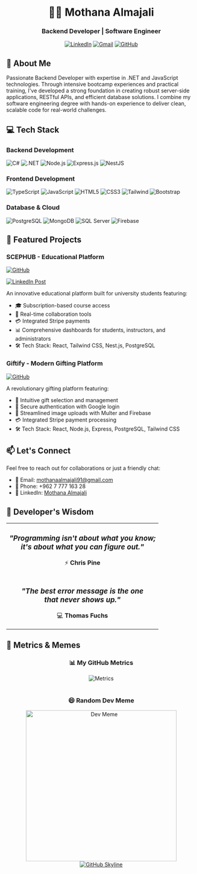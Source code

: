 <div align="center">
  <h1>👨‍💻 Mothana Almajali</h1>
  <h3>Backend Developer | Software Engineer</h3>
  
  [![LinkedIn](https://img.shields.io/badge/LinkedIn-0077B5?style=for-the-badge&logo=linkedin&logoColor=white)](https://www.linkedin.com/in/mothana-majali77/)
  [![Gmail](https://img.shields.io/badge/Gmail-D14836?style=for-the-badge&logo=gmail&logoColor=white)](mailto:mothanaalmajali91@gmail.com)
  [![GitHub](https://img.shields.io/badge/GitHub-100000?style=for-the-badge&logo=github&logoColor=white)](https://github.com/mothana404/)
</div>

## 🚀 About Me

Passionate Backend Developer with expertise in .NET and JavaScript technologies. Through intensive bootcamp experiences and practical training, I've developed a strong foundation in creating robust server-side applications, RESTful APIs, and efficient database solutions. I combine my software engineering degree with hands-on experience to deliver clean, scalable code for real-world challenges.

## 💻 Tech Stack

### Backend Development
![C#](https://img.shields.io/badge/C%23-239120?style=for-the-badge&logo=c-sharp&logoColor=white)
![.NET](https://img.shields.io/badge/.NET-512BD4?style=for-the-badge&logo=dotnet&logoColor=white)
![Node.js](https://img.shields.io/badge/Node.js-339933?style=for-the-badge&logo=nodedotjs&logoColor=white)
![Express.js](https://img.shields.io/badge/Express.js-000000?style=for-the-badge&logo=express&logoColor=white)
![NestJS](https://img.shields.io/badge/nestjs-%23E0234E.svg?style=for-the-badge&logo=nestjs&logoColor=white)

### Frontend Development
![TypeScript](https://img.shields.io/badge/TypeScript-007ACC?style=for-the-badge&logo=typescript&logoColor=white)
![JavaScript](https://img.shields.io/badge/JavaScript-323330?style=for-the-badge&logo=javascript&logoColor=F7DF1E)
![HTML5](https://img.shields.io/badge/HTML5-E34F26?style=for-the-badge&logo=html5&logoColor=white)
![CSS3](https://img.shields.io/badge/CSS3-1572B6?style=for-the-badge&logo=css3&logoColor=white)
![Tailwind](https://img.shields.io/badge/Tailwind_CSS-38B2AC?style=for-the-badge&logo=tailwind-css&logoColor=white)
![Bootstrap](https://img.shields.io/badge/Bootstrap-563D7C?style=for-the-badge&logo=bootstrap&logoColor=white)

### Database & Cloud
![PostgreSQL](https://img.shields.io/badge/PostgreSQL-316192?style=for-the-badge&logo=postgresql&logoColor=white)
![MongoDB](https://img.shields.io/badge/MongoDB-4EA94B?style=for-the-badge&logo=mongodb&logoColor=white)
![SQL Server](https://img.shields.io/badge/Microsoft%20SQL%20Server-CC2927?style=for-the-badge&logo=microsoft%20sql%20server&logoColor=white)
![Firebase](https://img.shields.io/badge/firebase-ffca28?style=for-the-badge&logo=firebase&logoColor=black)

## 🎯 Featured Projects

### SCEPHUB - Educational Platform
[![GitHub](https://img.shields.io/badge/GitHub-View_Repository-100000?style=for-the-badge&logo=github&logoColor=white)](https://github.com/mothana404/SCEPHub) 

[![LinkedIn Post](https://img.shields.io/badge/LinkedIn-0077B5?style=for-the-badge&logo=linkedin&logoColor=white)](https://www.linkedin.com/posts/mothana-majali77_learningplatform-universitystudents-webdevelopment-activity-7292873160624926722-181n)

An innovative educational platform built for university students featuring:
- 🎓 Subscription-based course access
- 👥 Real-time collaboration tools
- 💳 Integrated Stripe payments
- 📊 Comprehensive dashboards for students, instructors, and administrators
- 🛠️ Tech Stack: React, Tailwind CSS, Nest.js, PostgreSQL

### Giftify - Modern Gifting Platform
[![GitHub](https://img.shields.io/badge/GitHub-View_Repository-100000?style=for-the-badge&logo=github&logoColor=white)](https://github.com/giftyfy/Giftify)

A revolutionary gifting platform featuring:
- 🎁 Intuitive gift selection and management
- 🔐 Secure authentication with Google login
- 📸 Streamlined image uploads with Multer and Firebase
- 💳 Integrated Stripe payment processing
- 🛠️ Tech Stack: React, Node.js, Express, PostgreSQL, Tailwind CSS

## 📫 Let's Connect

Feel free to reach out for collaborations or just a friendly chat:
- 📧 Email: mothanaalmajali91@gmail.com
- 📱 Phone: +962 7 777 163 28
- 💼 LinkedIn: [Mothana Almajali](https://www.linkedin.com/in/mothana-majali77/)

## 💭 Developer's Wisdom

<div align="center">
  <table>
    <tr>
      <td align="center">
        <img src="https://img.shields.io/badge/Quote_%231-282A36?style=for-the-badge&logo=quote&logoColor=white" alt=""/>
        <br>
        <h3><i>"Programming isn't about what you know;<br>
        it's about what you can figure out."</i></h3>
        <p>⚡ <strong>Chris Pine</strong></p>
      </td>
    </tr>
    <tr>
      <td align="center">
        <img src="https://img.shields.io/badge/Quote_%232-282A36?style=for-the-badge&logo=quote&logoColor=white" alt=""/>
        <br>
        <h3><i>"The best error message is the one<br>
        that never shows up."</i></h3>
        <p>💻 <strong>Thomas Fuchs</strong></p>
      </td>
    </tr>
  </table>
</div>

## 🎯 Metrics & Memes

<!-- Metrics Dashboard -->
<div align="center">
  <h3>📊 My GitHub Metrics</h3>
  <img src="https://metrics.lecoq.io/mothanaalmajali?template=classic&base.header=0&base.activity=0&base.community=0&base.repositories=0&base.metadata=0&isocalendar=1&isocalendar.duration=half-year&config.timezone=Asia%2FAmman" alt="Metrics"/>
</div>

<br>

<!-- Dev Meme Section -->
<div align="center">
  <h3>😄 Random Dev Meme</h3>
  <img src="https://programmerhumor.io/wp-content/uploads/2022/07/programmerhumor-io-programming-memes-c5a78f6e967df7b-608x642.jpg" width="400px" alt="Dev Meme"/>
</div>



<!-- GitHub Skyline 3D Contribution Graph -->
<div align="center">
  <a href="https://skyline.github.com/YourUsername/2023" target="_blank">
    <img src="https://img.shields.io/badge/GitHub-Skyline%20🏙️-blue?style=for-the-badge&logo=github" alt="GitHub Skyline"/>
  </a>
</div>
